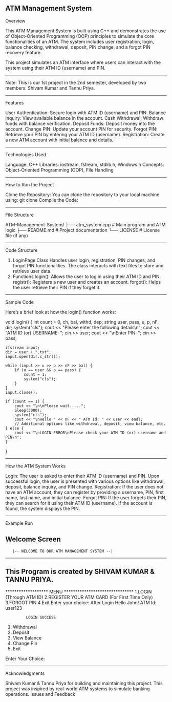 ATM Management System
----------------------

Overview

This ATM Management System is built using C++ and demonstrates the use of Object-Oriented Programming (OOP) principles to simulate the core functionalities of an ATM. The system includes user registration, login, balance checking, withdrawal, deposit, PIN change, and a forgot PIN recovery feature.

This project simulates an ATM interface where users can interact with the system using their ATM ID (username) and PIN.

-----------------------------------------------------------------------------------------------------------------------

Note: This is our 1st project in the 2nd semester, developed by two members: Shivam Kumar and Tannu Priya.

-----------------------------------------------------------------------
Features

User Authentication: Secure login with ATM ID (username) and PIN.
Balance Inquiry: View available balance in the account.
Cash Withdrawal: Withdraw funds with balance verification.
Deposit Funds: Deposit money into the account.
Change PIN: Update your account PIN for security.
Forgot PIN: Retrieve your PIN by entering your ATM ID (username).
Registration: Create a new ATM account with initial balance and details.

---------------------------------------------------------------------
Technologies Used

Language: C++
Libraries: iostream, fstream, stdlib.h, Windows.h
Concepts: Object-Oriented Programming (OOP), File Handling

---------------------------------------------------------------------
How to Run the Project

Clone the Repository:
You can clone the repository to your local machine using:
git clone 
Compile the Code:


-----------------------------------------------------------
File Structure

ATM-Management-System/
├── atm_system.cpp          # Main program and ATM logic
├── README.md               # Project documentation
└── LICENSE                 # License file (if any)

------------------------------------------------------------
Code Structure

1. LoginPage Class
Handles user login, registration, PIN changes, and forgot PIN functionalities.
The class interacts with text files to store and retrieve user data.
2. Functions
login(): Allows the user to log in using their ATM ID and PIN.
registr(): Registers a new user and creates an account.
forgot(): Helps the user retrieve their PIN if they forget it.

---------------------------------------------------------------
Sample Code

Here’s a brief look at how the login() function works:

void login() {
    int count = 0, ch, bal, withd, dep;
    string user, pass, u, p, nF, dir;
    system("cls");
    cout << "Please enter the following details\n";
    cout << "ATM ID (or) USERNAME: ";
    cin >> user;
    cout << "\nEnter PIN: ";
    cin >> pass;

    ifstream input;
    dir = user + ".txt";
    input.open(dir.c_str());

    while (input >> u >> p >> nF >> bal) {
        if (u == user && p == pass) {
            count = 1;
            system("cls");
        }
    }
    input.close();

    if (count == 1) {
        cout << "\n\nPlease wait.....";
        Sleep(3000);
        system("cls");
        cout << "\nHello " << nF << " ATM Id: " << user << endl;
        // Additional options like withdrawal, deposit, view balance, etc.
    } else {
        cout << "\nLOGIN ERROR\nPlease check your ATM ID (or) username and PIN\n";
    }
}

-------------------------------------------------------------------------------------
How the ATM System Works

Login: The user is asked to enter their ATM ID (username) and PIN. Upon successful login, the user is presented with various options like withdrawal, deposit, balance inquiry, and PIN change.
Registration: If the user does not have an ATM account, they can register by providing a username, PIN, first name, last name, and initial balance.
Forgot PIN: If the user forgets their PIN, they can search for it using their ATM ID (username). If the account is found, the system displays the PIN.

------------------------------------------------------------------------------------------


Example Run

Welcome Screen
-----------------------------------------------------------------------------------------------
       |-- WELCOME TO OUR ATM MANAGEMENT SYSTEM --|
-----------------------------------------------------------------------------------------------
This Program is created by SHIVAM KUMAR & TANNU PRIYA.
-----------------------------------------------------------------------------------------------
*******************        MENU        *******************************
1.LOGIN (Through ATM ID)
2.REGISTER YOUR ATM CARD (For First Time Only)
3.FORGOT PIN
4.Exit
Enter your choice:
After Login
Hello John! ATM Id: user123

             LOGIN SUCCESS

1. Withdrawal
2. Deposit
3. View Balance
4. Change Pin
5. Exit

Enter Your Choice: 

-----------------------------------------------------------------------

Acknowledgments

Shivam Kumar & Tannu Priya for building and maintaining this project.
This project was inspired by real-world ATM systems to simulate banking operations.
Issues and Feedback


